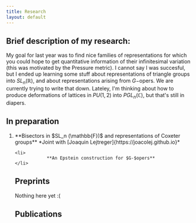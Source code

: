 ```yaml
---
title: Research
layout: default
---
```


## Brief description of my research:
My goal for last year was to find nice families of representations for which you could hope to get quantitative information of their infinitesimal variation (this was motivated by the Pressure metric).
I cannot say I was succesful, but I ended up learning some stuff about representations of triangle groups into $SL_n (\mathbb{R})$, and about representations arising from $G-$opers. We are currently trying to write that down. Lateley, I'm thinking about how to produce deformations of lattices in $PU(1,2)$ into $PGL_n (\mathbb{C})$, but that's still in diapers.

## In preparation

<ol>
    <li>
                **Bisectors in $SL_n (\mathbb{F})$ and representations of Coxeter groups**  
                *Joint with [Joaquin Lejtreger]{https://joacolej.github.io}*  
    </li>
    
    <li>
                **An Epstein construction for $G-$opers**   
    </li>

## Preprints

Nothing here yet :(

## Publications

